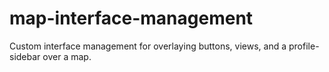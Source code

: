 # map-interface-management
Custom interface management for overlaying buttons, views, and a profile-sidebar over a map.
